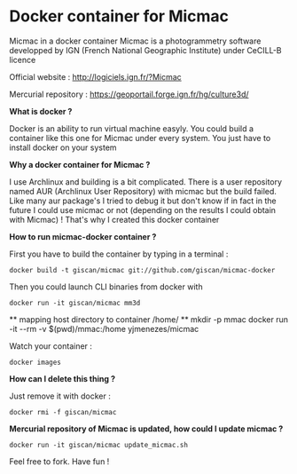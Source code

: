 # Docker container for Micmac
Micmac in a docker container
Micmac is a photogrammetry software developped by IGN (French National Geographic Institute) under CeCILL-B licence

Official website : http://logiciels.ign.fr/?Micmac

Mercurial repository : https://geoportail.forge.ign.fr/hg/culture3d/



**What is docker ?**

Docker is an ability to run virtual machine easyly. You could build a container like this one for Micmac under every system. You just have to install docker on your system



**Why a docker container for Micmac ?**

I use Archlinux and building is a bit complicated. There is a user repository named AUR (Archlinux User Repository) with micmac but the build failed. Like many aur package's I tried to debug it but don't know if in fact in the future I could use micmac or not (depending on the results I could obtain with Micmac) ! That's why I created this docker container



**How to run micmac-docker container ?**

First you have to build the container by typing in a terminal :

`docker build -t giscan/micmac git://github.com/giscan/micmac-docker`

Then you could launch CLI binaries from docker with 

`docker run -it giscan/micmac mm3d`

** mapping host directory to container /home/ **
mkdir -p mmac
docker run -it --rm -v $(pwd)/mmac:/home  yjmenezes/micmac

Watch your container : 

`docker images`


**How can I delete this thing ?**

Just remove it with docker : 

`docker rmi -f giscan/micmac`


**Mercurial repository of Micmac is updated, how could I update micmac ?**

`docker run -it giscan/micmac update_micmac.sh`



Feel free to fork. Have fun !

